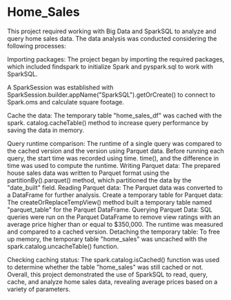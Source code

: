 
# Home_Sales


This project required working with Big Data and SparkSQL to analyze and query home sales data. The data analysis was conducted considering the following processes:

Importing packages: The project began by importing the required packages, which included findspark to initialize Spark and pyspark.sql to work with SparkSQL.

A SparkSession was established with SparkSession.builder.appName("SparkSQL").getOrCreate() to connect to Spark.oms and calculate square footage.

Cache the data: The temporary table "home_sales_df" was cached with the spark. catalog.cacheTable() method to increase query performance by saving the data in memory.

Query runtime comparison: The runtime of a single query was compared to the cached version and the version using Parquet data. Before running each query, the start time was recorded using time. time(), and the difference in time was used to compute the runtime. 
Writing Parquet data: The prepared house sales data was written to Parquet format using the partitionBy().parquet() method, which partitioned the data by the "date_built" field. 
Reading Parquet data: The Parquet data was converted to a DataFrame for further analysis. 
Create a temporary table for Parquet data: The createOrReplaceTempView() method built a temporary table named "parquet_table" for the Parquet DataFrame. 
Querying Parquet Data: SQL queries were run on the Parquet DataFrame to remove view ratings with an average price higher than or equal to $350,000. The runtime was measured and compared to a cached version. 
Detaching the temporary table: To free up memory, the temporary table "home_sales" was uncached with the spark.catalog.uncacheTable() function. 

Checking caching status: The spark.catalog.isCached() function was used to determine whether the table "home_sales" was still cached or not. 
Overall, this project demonstrated the use of SparkSQL to read, query, cache, and analyze home sales data, revealing average prices based on a variety of parameters. 


